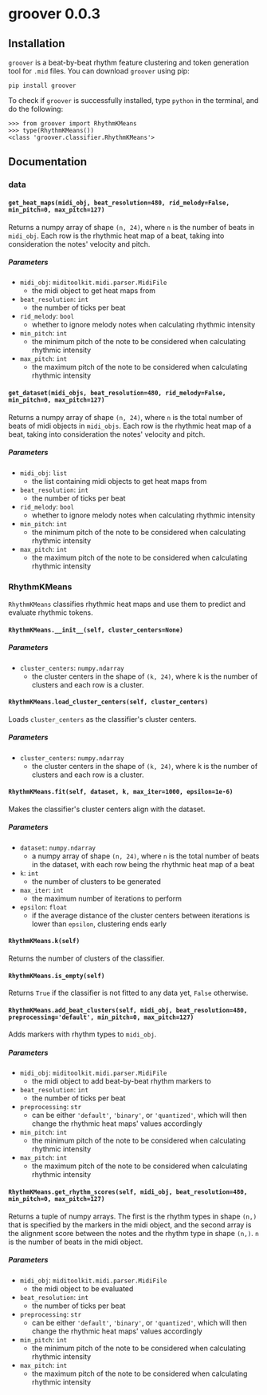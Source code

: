 # groover 0.0.3

## Installation

`groover` is a beat-by-beat rhythm feature clustering and token generation tool for `.mid` files. You can download `groover` using pip:

```shell
pip install groover
```

To check if `groover` is successfully installed, type `python` in the terminal, and do the following:

```
>>> from groover import RhythmKMeans
>>> type(RhythmKMeans())
<class 'groover.classifier.RhythmKMeans'>
```

## Documentation

### data

#### `get_heat_maps(midi_obj, beat_resolution=480, rid_melody=False, min_pitch=0, max_pitch=127)`
Returns a numpy array of shape `(n, 24)`, where `n` is the number of beats in `midi_obj`. Each row is the rhythmic heat map of a beat, taking into consideration the notes' velocity and pitch.
##### Parameters
 - `midi_obj`: `miditoolkit.midi.parser.MidiFile`
     - the midi object to get heat maps from
 - `beat_resolution`: `int`
     - the number of ticks per beat
 - `rid_melody`: `bool`
     - whether to ignore melody notes when calculating rhythmic intensity
 - `min_pitch`: `int`
     - the minimum pitch of the note to be considered when calculating rhythmic intensity
 - `max_pitch`: `int`
     - the maximum pitch of the note to be considered when calculating rhythmic intensity
    
#### `get_dataset(midi_objs, beat_resolution=480, rid_melody=False, min_pitch=0, max_pitch=127)`
Returns a numpy array of shape `(n, 24)`, where `n` is the total number of beats of midi objects in `midi_objs`. Each row is the rhythmic heat map of a beat, taking into consideration the notes' velocity and pitch.
##### Parameters
 - `midi_obj`: `list`
     - the list containing midi objects to get heat maps from
 - `beat_resolution`: `int`
     - the number of ticks per beat
 - `rid_melody`: `bool`
     - whether to ignore melody notes when calculating rhythmic intensity
 - `min_pitch`: `int`
     - the minimum pitch of the note to be considered when calculating rhythmic intensity
 - `max_pitch`: `int`
     - the maximum pitch of the note to be considered when calculating rhythmic intensity
    
### RhythmKMeans
`RhythmKMeans` classifies rhythmic heat maps and use them to predict and evaluate rhythmic tokens.

#### `RhythmKMeans.__init__(self, cluster_centers=None)`
##### Parameters
 - `cluster_centers`: `numpy.ndarray`
     - the cluster centers in the shape of `(k, 24)`, where k is the number of clusters and each row is a cluster.

#### `RhythmKMeans.load_cluster_centers(self, cluster_centers)`
Loads `cluster_centers` as the classifier's cluster centers.
##### Parameters
 - `cluster_centers`: `numpy.ndarray`
     - the cluster centers in the shape of `(k, 24)`, where k is the number of clusters and each row is a cluster.

#### `RhythmKMeans.fit(self, dataset, k, max_iter=1000, epsilon=1e-6)`
Makes the classifier's cluster centers align with the dataset.
##### Parameters
 - `dataset`: `numpy.ndarray`
     - a numpy array of shape `(n, 24)`, where `n` is the total number of beats in the dataset, with each row being the rhythmic heat map of a beat
 - `k`: `int`
     - the number of clusters to be generated
 - `max_iter`: `int`
     - the maximum number of iterations to perform
 - `epsilon`: `float`
     - if the average distance of the cluster centers between iterations is lower than `epsilon`, clustering ends early

#### `RhythmKMeans.k(self)`
Returns the number of clusters of the classifier.

#### `RhythmKMeans.is_empty(self)`
Returns `True` if the classifier is not fitted to any data yet, `False` otherwise.

#### `RhythmKMeans.add_beat_clusters(self, midi_obj, beat_resolution=480, preprocessing='default', min_pitch=0, max_pitch=127)`
Adds markers with rhythm types to `midi_obj`.
##### Parameters
 - `midi_obj`: `miditoolkit.midi.parser.MidiFile`
     - the midi object to add beat-by-beat rhythm markers to
 - `beat_resolution`: `int`
     - the number of ticks per beat
 - `preprocessing`: `str`
     - can be either `'default'`, `'binary'`, or `'quantized'`, which will then change the rhythmic heat maps' values accordingly
 - `min_pitch`: `int`
     - the minimum pitch of the note to be considered when calculating rhythmic intensity
 - `max_pitch`: `int`
     - the maximum pitch of the note to be considered when calculating rhythmic intensity

#### `RhythmKMeans.get_rhythm_scores(self, midi_obj, beat_resolution=480, min_pitch=0, max_pitch=127)`
Returns a tuple of numpy arrays. The first is the rhythm types in shape `(n,)` that is specified by the markers in the midi object, and the second array is the alignment score between the notes and the rhythm type in shape `(n,)`. `n` is the number of beats in the midi object.
##### Parameters
 - `midi_obj`: `miditoolkit.midi.parser.MidiFile`
     - the midi object to be evaluated
 - `beat_resolution`: `int`
     - the number of ticks per beat
 - `preprocessing`: `str`
     - can be either `'default'`, `'binary'`, or `'quantized'`, which will then change the rhythmic heat maps' values accordingly
 - `min_pitch`: `int`
     - the minimum pitch of the note to be considered when calculating rhythmic intensity
 - `max_pitch`: `int`
     - the maximum pitch of the note to be considered when calculating rhythmic intensity
